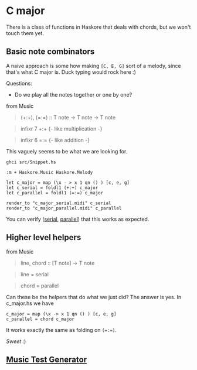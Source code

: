 C major
========

There is a class of functions in Haskore that deals with chords, but we won't touch them yet.

Basic note combinators
----------------------

A naive approach is some how making `[C, E, G]` sort of a melody, since that's what C major is. Duck typing would rock here :)

Questions:

* Do we play all the notes together or one by one?


from Music

>	(+:+), (=:=) :: T note -> T note -> T note

>	infixr 7 +:+  {- like multiplication -}

>	infixr 6 =:=  {- like addition -}

This vaguely seems to be what we are looking for.

	ghci src/Snippet.hs
	
	:m + Haskore.Music Haskore.Melody
	
	let c_major = map (\x - > x 1 qn () ) [c, e, g]
	let c_serial = foldl1 (+:+) c_major
	let c_parallel = foldl1 (=:=) c_major
	
	render_to "c_major_serial.midi" c_serial
	render_to "c_major_parallel.midi" c_parallel
	
You can verify ([serial](../midi/c_major/c_major_serial.midi?raw=true), [parallel](../midi/c_major/c_major_parallel.midi?raw=true)) that this works as expected.

Higher level helpers
----------------------

from Music

>	line, chord :: [T note] -> T note

>	line  = serial

>	chord = parallel

Can these be the helpers that do what we just did? The answer is yes. In c_major.hs we have 

	c_major = map (\x -> x 1 qn () ) [c, e, g]
	c_parallel = chord c_major

It works exactly the same as folding on `(=:=)`.

_Sweet_ :)

## [Music Test Generator](music_test.markdown)